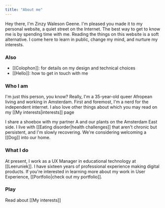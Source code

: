 ```yaml
---
title: "About me"
---
```

Hey there, I'm Zinzy Waleson Geene. I'm pleased you made it to my personal website, a quiet street on the Internet. The best way to get to know me is by spending time with me. Reading the things on this website is a soft alternative. I come here to learn in public, change my mind, and nurture my interests.

### Also
- [[Colophon]]: for details on my design and technical choices
- [[Hello]]: how to get in touch with me

### Who I am
I'm just this person, you know? Really, I'm a 35-year-old queer Afropean living and working in Amsterdam. First and foremost, I'm a nerd for the independent internet. I also love other things about which you may read on my [[My interests|interests]] page

I share a shoebox with my partner A and our plants on the Amsterdam East side. I live with [[Eating disorder|health challenges]] that aren't chronic but persistent, and I'm slowly recovering. We're considering welcoming a [[Dog]] into our home. 

### What I do
At present, I work as a UX Manager in educational technology at [[Leeruniek]]. I have sixteen years of professional experience making digital products. If you're interested in learning more about my work in User Experience, [[Portfolio|check out my portfolio]].

### Play
Read about [[My interests]]